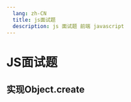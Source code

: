 ```yaml
---
  lang: zh-CN
  title: js面试题
  description: js 面试题 前端 javascript
---
```


# JS面试题

## 实现Object.create

```

```
